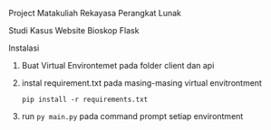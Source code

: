 Project Matakuliah Rekayasa Perangkat Lunak 

Studi Kasus Website Bioskop Flask

Instalasi 
1. Buat Virtual Environtemet pada folder client dan api
2. instal requirement.txt pada masing-masing virtual envitrontment

   ```pip install -r requirements.txt```
3. run ```py main.py``` pada command prompt setiap environtment
    
 
